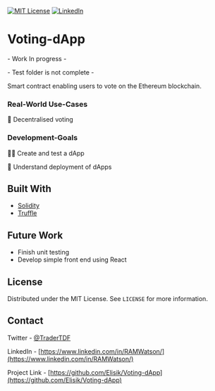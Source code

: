 


[![MIT License][license-shield]][license-url]
[![LinkedIn][linkedin-shield]][linkedin-url]



# Voting-dApp

\- Work In progress -

\- Test folder is not complete -

Smart contract enabling users to vote on the Ethereum blockchain.







### Real-World Use-Cases


🧾 Decentralised voting


### Development-Goals

🦸‍♂️ Create and test a dApp

🤖 Understand deployment of dApps





## Built With

* [Solidity](https://docs.soliditylang.org/en/v0.8.6/)
* [Truffle](https://www.trufflesuite.com/)
<!-- [Mocha](https://mochajs.org/) -->


## Future Work
  
 - Finish unit testing
 - Develop simple front end using React
 

<!-- LICENSE -->
## License

Distributed under the MIT License. See `LICENSE` for more information.



<!-- CONTACT -->
## Contact

Twitter - [@TraderTDF](https://twitter.com/TraderTDF)

LinkedIn - [https://www.linkedin.com/in/RAMWatson/](https://www.linkedin.com/in/RAMWatson/)

Project Link - [https://github.com/Elisik/Voting-dApp](https://github.com/Elisik/Voting-dApp)







<!-- MARKDOWN LINKS & IMAGES -->
<!-- https://www.markdownguide.org/basic-syntax/#reference-style-links -->
[license-shield]: https://img.shields.io/github/license/othneildrew/Best-README-Template.svg?style=for-the-badge
[license-url]: https://github.com/othneildrew/Best-README-Template/blob/master/LICENSE.txt
[linkedin-shield]: https://img.shields.io/badge/-LinkedIn-black.svg?style=for-the-badge&logo=linkedin&colorB=555
[linkedin-url]: https://www.linkedin.com/in/RAMWatson/

